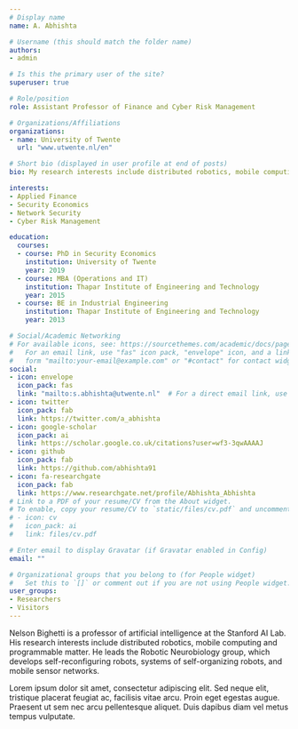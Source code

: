 ```yaml
---
# Display name
name: A. Abhishta

# Username (this should match the folder name)
authors:
- admin

# Is this the primary user of the site?
superuser: true

# Role/position
role: Assistant Professor of Finance and Cyber Risk Management

# Organizations/Affiliations
organizations:
- name: University of Twente
  url: "www.utwente.nl/en"

# Short bio (displayed in user profile at end of posts)
bio: My research interests include distributed robotics, mobile computing and programmable matter.

interests:
- Applied Finance 
- Security Economics
- Network Security
- Cyber Risk Management

education:
  courses:
  - course: PhD in Security Economics
    institution: University of Twente
    year: 2019
  - course: MBA (Operations and IT)
    institution: Thapar Institute of Engineering and Technology
    year: 2015
  - course: BE in Industrial Engineering
    institution: Thapar Institute of Engineering and Technology
    year: 2013

# Social/Academic Networking
# For available icons, see: https://sourcethemes.com/academic/docs/page-builder/#icons
#   For an email link, use "fas" icon pack, "envelope" icon, and a link in the
#   form "mailto:your-email@example.com" or "#contact" for contact widget.
social:
- icon: envelope
  icon_pack: fas
  link: "mailto:s.abhishta@utwente.nl"  # For a direct email link, use "mailto:test@example.org".
- icon: twitter
  icon_pack: fab
  link: https://twitter.com/a_abhishta
- icon: google-scholar
  icon_pack: ai
  link: https://scholar.google.co.uk/citations?user=wf3-3qwAAAAJ
- icon: github
  icon_pack: fab
  link: https://github.com/abhishta91
- icon: fa-researchgate
  icon_pack: fab
  link: https://www.researchgate.net/profile/Abhishta_Abhishta 
# Link to a PDF of your resume/CV from the About widget.
# To enable, copy your resume/CV to `static/files/cv.pdf` and uncomment the lines below.
# - icon: cv
#   icon_pack: ai
#   link: files/cv.pdf

# Enter email to display Gravatar (if Gravatar enabled in Config)
email: ""

# Organizational groups that you belong to (for People widget)
#   Set this to `[]` or comment out if you are not using People widget.
user_groups:
- Researchers
- Visitors
---
```


Nelson Bighetti is a professor of artificial intelligence at the Stanford AI Lab. His research interests include distributed robotics, mobile computing and programmable matter. He leads the Robotic Neurobiology group, which develops self-reconfiguring robots, systems of self-organizing robots, and mobile sensor networks.

Lorem ipsum dolor sit amet, consectetur adipiscing elit. Sed neque elit, tristique placerat feugiat ac, facilisis vitae arcu. Proin eget egestas augue. Praesent ut sem nec arcu pellentesque aliquet. Duis dapibus diam vel metus tempus vulputate.
